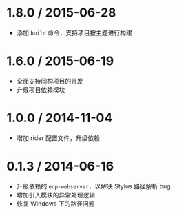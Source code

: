 1.8.0 / 2015-06-28
==================

 * 添加 `build` 命令，支持项目按主题进行构建

1.6.0 / 2015-06-19
==================

 * 全面支持同构项目的开发
 * 升级项目依赖模块

1.0.0 / 2014-11-04
==================

 * 增加 rider 配置文件，升级依赖

0.1.3 / 2014-06-16
==================

 * 升级依赖的 `edp-webserver`，以解决 Stylus 路径解析 bug
 * 增加引入模块的异常处理逻辑
 * 修复 Windows 下的路径问题

